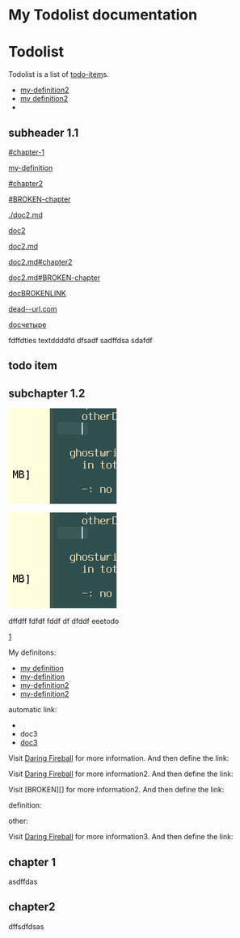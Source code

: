 # My Todolist documentation

# Todolist

Todolist is a list of [todo-item]s.

* [my-definition2]
* [my definition2][my-definition2]
* [](doc3#chapter3)


[](doc3.md#
)



## subheader 1.1

[#chapter-1](#chapter-1)

[my-definition]

[#chapter2](#chapter2)

[#BROKEN-chapter](#BROKEN-chapter)

[./doc2.md](./doc2.md)

[doc2](doc2)

[doc2.md](doc2.md)

[doc2.md#chapter2](./doc2.md#chapter2)

[doc2.md#BROKEN-chapter](doc2.md#BROKEN-chapter)

[docBROKENLINK](docBROKENLINK)

[dead--url.com](http://dead--url.com)

[docчетыре](./docчетыре.md)

fdffdties textddddfd dfsadf sadffdsa sdafdf

## todo item

## subchapter 1.2

![](myimage.png)

![aa](./myimage.png)

dffdff fdfdf fddf df dfddf eeetodo

[1](./doc2.md#chapter3)

My definitons:

* [my definition][my-definition]
* [my-definition]
* [my-definition2]
* [my-definition2]

automatic link:

* </doc3>
* <a>doc3</a>
* <a href="doc3">doc3</a>

Visit [Daring Fireball] for more information.
And then define the link:

Visit [Daring Fireball] for more information2.
And then define the link:

Visit \[BROKEN]\[] for more information2.
And then define the link:

definition:

other:

Visit [Daring Fireball] for more information3.
And then define the link:

## chapter 1

asdffdas

## chapter2

dffsdfdsas

[todo-item]: #todo-item
[my-definition]: doc2.md#chapter-1
[my-definition2]: #chapter2
[Daring Fireball]: http://daringfireball.net/
